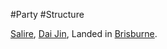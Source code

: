 ---
---

\#Party #Structure 

[Salire](..\Beings\Characters%20and%20People\Player%20Characters\Salire.md), [Dai Jin](..\Beings\Characters%20and%20People\Player%20Characters\Dai%20Jin.md), 
Landed in [Brisburne](..\Realms\Utuw%20System\Schi\Servilia\Regions\Areas\Frisco%20Bay\Brisburne.md). 
